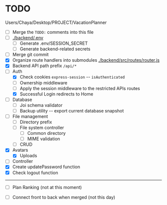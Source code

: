 # TODO

Users/Chaya/Desktop/PROJECT/VacationPlanner

- [ ] Merge the `TODO:` comments into this file
- [ ] [./backend/.env](./backend/.env)
    - [ ] Generate .env/SESSION_SECRET
    - [ ] Generate backend-related secrets
- [ ] Merge git commit
- [X] Organize route handlers into submodules [./backend/src/routes/router.js](./backend/src/routes/router.js)
- [X] Backend API path prefix `/api/*`
- [ ] Auth
    - [X] Check cookies `express-session` -- `isAuthenticated`
    - [ ] Ownership middleware
    - [ ] Apply the session middleware to the restricted APIs routes
    - [X] Successful Login redirects to Home
- [ ] Database
    - [ ] Joi schema validator
    - [ ] Backup utility -- export current database snapshot
- [ ] File management
    - [ ] Directory prefix
    - [ ] File system controller
        - [ ] Common directory
        - [ ] MIME validation
    - [ ] CRUD
- [X] Avatars
    - [X] Uploads
- [ ] Controller
- [X] Create updatePassword function
- [X] Check logout function

---

- [ ] Plan Ranking (not at this moment)
- [ ] Connect front to back when merged (not this day)


